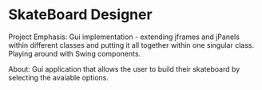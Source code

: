
# SkateBoard Designer

Project Emphasis:
Gui implementation - extending jframes and jPanels within different classes and putting it all together within one singular class. Playing around with Swing components.

About: 
Gui application that allows the user to build their skateboard by selecting the avaiable options. 
